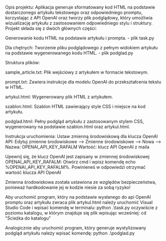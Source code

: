 Opis projektu:
Aplikacja generuje sformatowany kod HTML na podstawie dostarczonego artykułu tekstowego oraz odpowiedniego promptu, korzystając z API OpenAI oraz tworzy plik podglądowy,
który umożliwia wizualizację artykułu z zastosowaniem odpowiedniego stylu i struktury. Projekt składa się z dwóch głównych części:

Generowanie kodu HTML na podstawie artykułu i prompta. - plik task.py

Dla chętnych: Tworzenie pliku podglądowego z pełnym widokiem artykułu na podstawie wygenerowanego kodu HTML. - plik podglad.py

Struktura plików:

sample_article.txt: Plik wejściowy z artykułem w formacie tekstowym.

prompt.txt: Zawiera instrukcje dla modelu OpenAI do przekształcenia tekstu w HTML.

artykul.html: Wygenerowany plik HTML z artykułem.

szablon.html: Szablon HTML zawierający style CSS i miejsce na kod artykułu.

podglad.html: Pełny podgląd artykułu z zastosowanym stylem CSS, wygenerowany na podstawie szablon.html oraz artykul.html.

Instrukcja uruchomienia:
Ustaw zmienną środowiskową dla klucza OpenAI API:
Edytuj zmienne środowiskowe --> Zmienne środowiskowe --> Nowa --> Nazwa: OPENAI_API_KEY_RAFALM Wartość: klucz API OpenAI z maila

Upewnij się, że klucz OpenAI jest zapisany w zmiennej środowiskowej OPENAI_API_KEY_RAFALM:
Otwórz cmd i wpisz komendę echo %OPENAI_API_KEY_RAFALM%. Powinieneś w odpowiedzi otrzymać wartość klucza API OpenAI

Zmienna środowiskowa została ustawiona ze względów bezpieczeństwa, ponieważ hardkodowanie jej w kodzie niesie za sobą ryzyko!

Aby uruchomić program, który na podstawie wysłanego do api OpenAI promptu oraz artykułu zwraca plik artykul.html należy uruchomić Visual Studio Code i wpisać komendę w terminalu:
python .\task.py  oczywiście z poziomu katalogu, w którym znajduje się plik wpisując wcześniej: cd "Ścieżka do katalogu"

Analogicznie aby uruchomić program, który generuje wystylizowany podgląd artykułu należy wpisać komendę: python .\podglad.py 
